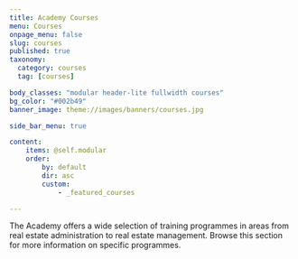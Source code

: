 ```yaml
---
title: Academy Courses
menu: Courses
onpage_menu: false
slug: courses
published: true
taxonomy:
  category: courses
  tag: [courses]

body_classes: "modular header-lite fullwidth courses"
bg_color: "#002b49"
banner_image: theme://images/banners/courses.jpg

side_bar_menu: true

content:
    items: @self.modular
    order:
        by: default
        dir: asc
        custom:
            - _featured_courses

---
```


The Academy offers a wide selection of training programmes in areas from real estate administration to real estate management. Browse this section for more information on specific programmes.
